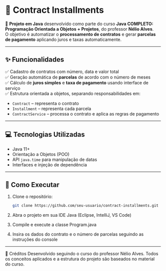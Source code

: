 # 📝 Contract Installments

🚀 **Projeto em Java** desenvolvido como parte do curso **Java COMPLETO: Programação Orientada a Objetos + Projetos**, do professor **Nélio Alves**.  
O objetivo é automatizar o **processamento de contratos** e gerar **parcelas de pagamento** aplicando juros e taxas automaticamente.

---

## ✨ Funcionalidades

✅ Cadastro de contratos com número, data e valor total  
✅ Geração automática de **parcelas** de acordo com o número de meses  
✅ Cálculo de **juros simples** e **taxa de pagamento** usando interface de serviço  
✅ Estrutura orientada a objetos, separando responsabilidades em:
- `Contract` – representa o contrato  
- `Installment` – representa cada parcela  
- `ContractService` – processa o contrato e aplica as regras de pagamento  

---

## 💻 Tecnologias Utilizadas

- Java 11+  
- Orientação a Objetos (POO)  
- API `java.time` para manipulação de datas  
- Interfaces e injeção de dependência  

---

## 🚀 Como Executar

1. Clone o repositório:
   ```bash
   git clone https://github.com/seu-usuario/contract-installments.git
2. Abra o projeto em sua IDE Java (Eclipse, IntelliJ, VS Code)

3. Compile e execute a classe Program.java

4. Insira os dados do contrato e o número de parcelas seguindo as instruções do console

---

🙏 Créditos
Desenvolvido seguindo o curso do professor Nélio Alves.
Todos os conceitos aplicados e a estrutura do projeto são baseados no material do curso.

